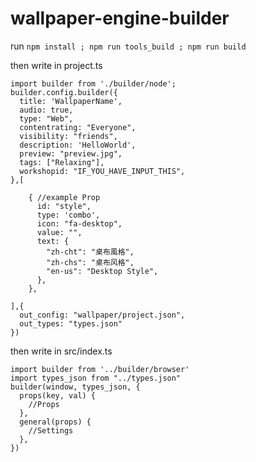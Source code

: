 # wallpaper-engine-builder
run `npm install ; npm run tools_build ; npm run build`  

then write in project.ts
  
    import builder from './builder/node';
    builder.config.builder({
      title: 'WallpaperName',
      audio: true,
      type: "Web",
      contentrating: "Everyone",
      visibility: "friends",
      description: 'HelloWorld',
      preview: "preview.jpg",
      tags: ["Relaxing"],
      workshopid: "IF_YOU_HAVE_INPUT_THIS",
    },[ 
    
        { //example Prop
          id: "style",
          type: 'combo',
          icon: "fa-desktop",
          value: "",
          text: {
            "zh-cht": "桌布風格",
            "zh-chs": "桌布风格",
            "en-us": "Desktop Style",
          },
        },
        
    ],{
      out_config: "wallpaper/project.json",
      out_types: "types.json"
    })
    
then write in src/index.ts

    import builder from '../builder/browser'
    import types_json from "../types.json"
    builder(window, types_json, {
      props(key, val) {
        //Props
      },
      general(props) {
        //Settings
      },
    })
